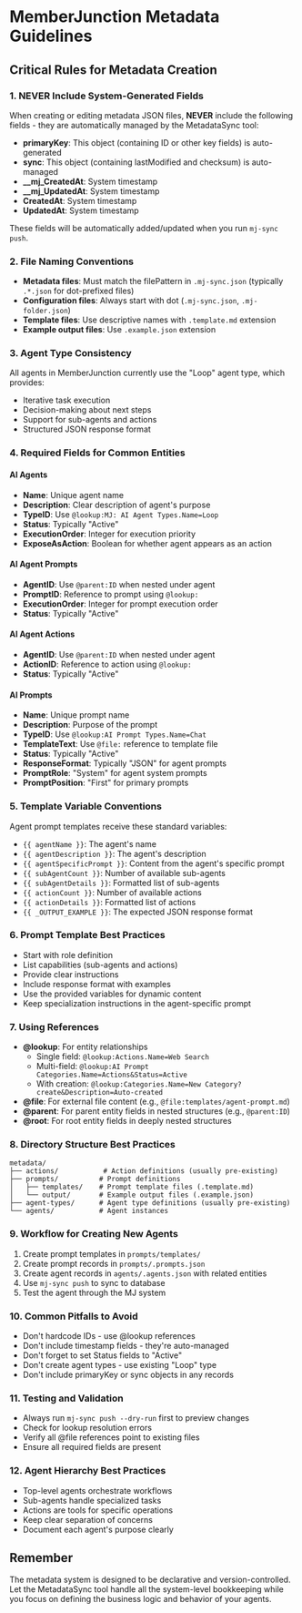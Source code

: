 # MemberJunction Metadata Guidelines

## Critical Rules for Metadata Creation

### 1. NEVER Include System-Generated Fields
When creating or editing metadata JSON files, **NEVER** include the following fields - they are automatically managed by the MetadataSync tool:

- **primaryKey**: This object (containing ID or other key fields) is auto-generated
- **sync**: This object (containing lastModified and checksum) is auto-managed
- **__mj_CreatedAt**: System timestamp
- **__mj_UpdatedAt**: System timestamp
- **CreatedAt**: System timestamp
- **UpdatedAt**: System timestamp

These fields will be automatically added/updated when you run `mj-sync push`.

### 2. File Naming Conventions
- **Metadata files**: Must match the filePattern in `.mj-sync.json` (typically `.*.json` for dot-prefixed files)
- **Configuration files**: Always start with dot (`.mj-sync.json`, `.mj-folder.json`)
- **Template files**: Use descriptive names with `.template.md` extension
- **Example output files**: Use `.example.json` extension

### 3. Agent Type Consistency
All agents in MemberJunction currently use the "Loop" agent type, which provides:
- Iterative task execution
- Decision-making about next steps
- Support for sub-agents and actions
- Structured JSON response format

### 4. Required Fields for Common Entities

#### AI Agents
- **Name**: Unique agent name
- **Description**: Clear description of agent's purpose
- **TypeID**: Use `@lookup:MJ: AI Agent Types.Name=Loop`
- **Status**: Typically "Active"
- **ExecutionOrder**: Integer for execution priority
- **ExposeAsAction**: Boolean for whether agent appears as an action

#### AI Agent Prompts
- **AgentID**: Use `@parent:ID` when nested under agent
- **PromptID**: Reference to prompt using `@lookup:`
- **ExecutionOrder**: Integer for prompt execution order
- **Status**: Typically "Active"

#### AI Agent Actions
- **AgentID**: Use `@parent:ID` when nested under agent
- **ActionID**: Reference to action using `@lookup:`
- **Status**: Typically "Active"

#### AI Prompts
- **Name**: Unique prompt name
- **Description**: Purpose of the prompt
- **TypeID**: Use `@lookup:AI Prompt Types.Name=Chat`
- **TemplateText**: Use `@file:` reference to template file
- **Status**: Typically "Active"
- **ResponseFormat**: Typically "JSON" for agent prompts
- **PromptRole**: "System" for agent system prompts
- **PromptPosition**: "First" for primary prompts

### 5. Template Variable Conventions
Agent prompt templates receive these standard variables:
- `{{ agentName }}`: The agent's name
- `{{ agentDescription }}`: The agent's description
- `{{ agentSpecificPrompt }}`: Content from the agent's specific prompt
- `{{ subAgentCount }}`: Number of available sub-agents
- `{{ subAgentDetails }}`: Formatted list of sub-agents
- `{{ actionCount }}`: Number of available actions
- `{{ actionDetails }}`: Formatted list of actions
- `{{ _OUTPUT_EXAMPLE }}`: The expected JSON response format

### 6. Prompt Template Best Practices
- Start with role definition
- List capabilities (sub-agents and actions)
- Provide clear instructions
- Include response format with examples
- Use the provided variables for dynamic content
- Keep specialization instructions in the agent-specific prompt

### 7. Using References
- **@lookup**: For entity relationships
  - Single field: `@lookup:Actions.Name=Web Search`
  - Multi-field: `@lookup:AI Prompt Categories.Name=Actions&Status=Active`
  - With creation: `@lookup:Categories.Name=New Category?create&Description=Auto-created`
- **@file**: For external file content (e.g., `@file:templates/agent-prompt.md`)
- **@parent**: For parent entity fields in nested structures (e.g., `@parent:ID`)
- **@root**: For root entity fields in deeply nested structures

### 8. Directory Structure Best Practices
```
metadata/
├── actions/           # Action definitions (usually pre-existing)
├── prompts/          # Prompt definitions
│   ├── templates/    # Prompt template files (.template.md)
│   └── output/       # Example output files (.example.json)
├── agent-types/      # Agent type definitions (usually pre-existing)
└── agents/           # Agent instances
```

### 9. Workflow for Creating New Agents
1. Create prompt templates in `prompts/templates/`
2. Create prompt records in `prompts/.prompts.json`
3. Create agent records in `agents/.agents.json` with related entities
4. Use `mj-sync push` to sync to database
5. Test the agent through the MJ system

### 10. Common Pitfalls to Avoid
- Don't hardcode IDs - use @lookup references
- Don't include timestamp fields - they're auto-managed
- Don't forget to set Status fields to "Active"
- Don't create agent types - use existing "Loop" type
- Don't include primaryKey or sync objects in any records

### 11. Testing and Validation
- Always run `mj-sync push --dry-run` first to preview changes
- Check for lookup resolution errors
- Verify all @file references point to existing files
- Ensure all required fields are present

### 12. Agent Hierarchy Best Practices
- Top-level agents orchestrate workflows
- Sub-agents handle specialized tasks
- Actions are tools for specific operations
- Keep clear separation of concerns
- Document each agent's purpose clearly

## Remember
The metadata system is designed to be declarative and version-controlled. Let the MetadataSync tool handle all the system-level bookkeeping while you focus on defining the business logic and behavior of your agents.